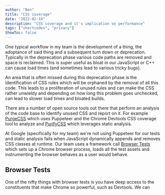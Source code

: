 ```yaml
---
author: "Ben"
title: "CSS coverage"
date: "2022-02-19"
description: "CSS coverage and it's implication on performance"
tags: ["shortcodes", "privacy"]
ShowToc: false
---
```

One typical workflow in my team is the development of a thing, the adoptance of said thing and a subsequent turn down or deprecation. Typically in the deprecation phase various code paths are removed and space is reclaimed. This is super useful as bloat in our JavaScript or C++ can cause load times (and sometimes lead to various tricky bugs).

An area that is often missed during this deprecation phase is the identification of CSS rules which will be orphaned by the removal of all this code. This leads to a proliferation of unused rules and can make the CSS rather unwieldy and depending on how long this problem goes unchecked, can lead to slower load times and bloated builds.

There are a number of open source tools out there that perform an analysis of the code base to identify unused CSS and report on it. For example [PurgeCSS](https://purgecss.com/) which uses Puppeteer and the Chrome Devtools CSS coverage tool to analyze and [PurifyCSS](https://github.com/purifycss/purifycss) which leverages static analysis.

At Google (specifically for my team) we're not using Puppeteer for our tests and static analysis fails when JavaScript dynamically appends and removes CSS classes at runtime. Our team uses a framework call [Browser Tests](https://www.chromium.org/developers/testing/browser-tests/) which sets up a Chrome browser process, loads all the test assets and instrumenting the browser behaves as a user would behave.

## Browser Tests

One of the nifty things with browser tests is you have deep access to the constituents that make Chrome so powerful, such as Devtools. We can 